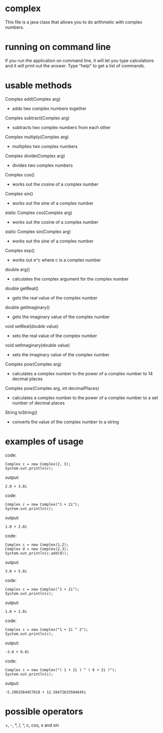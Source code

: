# complex
This file is a java class that allows you to do arithmetic with complex numbers. 

# running on command line 
If you run the application on command line, it will let you type calculations and it will print out the answer. 
Type "help" to get a list of commands. 

# usable methods 
Complex add(Complex arg)
* adds two complex numbers together

Complex subtract(Complex arg)
* subtracts two complex numbers from each other

Complex multiply(Complex arg)
* multiplies two complex numbers

Complex divide(Complex arg)
* divides two complex numbers

Complex cos()
* works out the cosine of a complex number 

Complex sin()
* works out the sine of a complex number 

static Complex cos(Complex arg)
* works out the cosine of a complex number 

static Complex sin(Complex arg)
* works out the sine of a complex number 

Complex exp()
* works out e^c where c is a complex number

double arg()
* calculates the complex argument for the complex number

double getReal()
* gets the real value of the complex number

double getImaginary()
* gets the imaginary value of the complex number

void setReal(double value)
* sets the real value of the complex number

void setImaginary(double value)
* sets the imaginary value of the complex number

Complex pow(Complex arg)
* calculates a complex number to the power of a complex number to 14 decimal places

Complex pow(Complex arg, int decimalPlaces)
* calculates a complex number to the power of a complex number to a set number of decimal places

String toString()
* converts the value of the complex number to a string

# examples of usage

code:
```
Complex c = new Complex(2, 3); 
System.out.println(c);
```
output: 
```
2.0 + 3.0i
```

code: 
```
Complex c = new Complex("1 + 2i"); 
System.out.println(c);
```
output: 
```
1.0 + 2.0i
```

code: 
```
Complex c = new Complex(1,2); 
Complex d = new Complex(2,3);
System.out.println(c.add(d));
```
output: 
```
3.0 + 5.0i
```

code:
```
Complex c = new Complex("1 + 2i"); 
System.out.println(c);
```
output: 
```
1.0 + 2.0i
```

code:
```
Complex c = new Complex("1 + 2i ^ 2"); 
System.out.println(c);
```
output: 
```
-3.0 + 0.0i 
```

code:
```
Complex c = new Complex("( 1 + 2i ) ^ ( 6 + 2i )"); 
System.out.println(c);
```
output: 
```
-5.2962564457018 + 12.58472633504645i
```
# possible operators
+, -, *, /, ^, c, cos, s and sin
